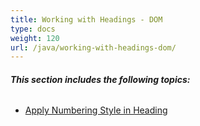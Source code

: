 ```yaml
---
title: Working with Headings - DOM
type: docs
weight: 120
url: /java/working-with-headings-dom/
---
```


###### **This section includes the following topics:** 
- [Apply Numbering Style in Heading](/pdf/java/apply-numbering-style-in-heading-html/)
